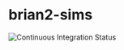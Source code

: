 # brian2-sims
![Continuous Integration Status](https://github.com/brian2-sims/.github/workflows/python-app.yml/badge.svg)
